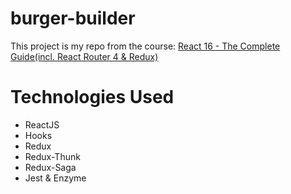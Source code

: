 # burger-builder

This project is my repo from the course: [React 16 - The Complete Guide(incl. React Router 4 & Redux)](https://www.udemy.com/react-the-complete-guide-incl-redux/learn/v4/content)

# Technologies Used

- ReactJS
- Hooks
- Redux
- Redux-Thunk
- Redux-Saga
- Jest & Enzyme
